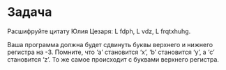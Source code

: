 # Задача

Расшифруйте цитату Юлия Цезаря: L fdph, L vdz, L frqtxhuhg. 

Ваша программа должна будет сдвинуть буквы верхнего и нижнего регистра на -3. Помните, что ‘a’ становится ‘x’, ‘b’ становится ‘y’, а ‘c’ становится ‘z’. То же самое происходит с буквами верхнего регистра.
